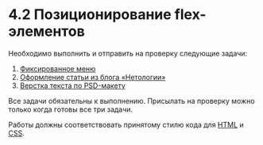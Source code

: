 # 4.2 Позиционирование flex-элементов

Необходимо выполнить и отправить на проверку следующие задачи:

1. [Фиксированное меню](./fixed-menu/)
2. [Оформление статьи из блога «Нетологии»](./blog-article/)
3. [Верстка текста по PSD-макету](./font-face)

Все задачи обязательны к выполнению. Присылать на проверку можно только когда готовы все три задачи.

Работы должны соответствовать принятому стилю кода для [HTML](https://github.com/netology-code/codestyle/tree/master/html) и [CSS](https://github.com/netology-code/codestyle/tree/master/css).
